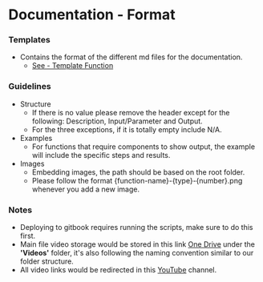 # Documentation - Format

### Templates

- Contains the format of the different md files for the documentation.
    - [See - Template Function](template/template-function.md)

### Guidelines

- Structure
    - If there is no value please remove the header except for the following: Description, Input/Parameter and Output. 
    - For the three exceptions, if it is totally empty include N/A.
- Examples
    - For functions that require components to show output, the example will include the specific steps and results.
- Images
    - Embedding images, the path should be based on the root folder.
    - Please follow the format {function-name}-{type}-{number}.png whenever you add a new image.

### Notes

- Deploying to gitbook requires running the scripts, make sure to do this first.
- Main file video storage would be stored in this link [One Drive][One Drive Link] under the **'Videos'** folder, it's also following the naming convention similar to our folder structure.
- All video links would be redirected in this [YouTube][YouTube Link] channel.

[One Drive Link]: <https://mscconsulting-my.sharepoint.com/:f:/g/personal/kevin_orangekloud_com/EqsSA77l559GshRRN1EyadkBlBX4OAXWBEfplMFyIRcsHQ>

[YouTube Link]: <https://www.youtube.com/channel/UCQGKn9kDzXdbVed8uPOzasQ>